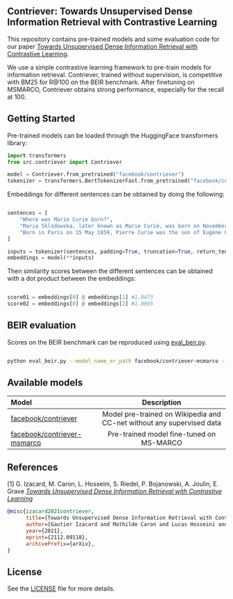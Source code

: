 ## Contriever: Towards Unsupervised Dense Information Retrieval with Contrastive Learning

This repository contains pre-trained models and some evaluation code for our paper [Towards Unsupervised Dense Information Retrieval with Contrastive Learning](https://arxiv.org/abs/2112.09118).

We use a simple contrastive learning framework to pre-train models for information retrieval. Contriever, trained without supervision, is competitive with BM25 for R@100 on the BEIR benchmark. After finetuning on MSMARCO, Contriever obtains strong performance, especially for the recall at 100.

## Getting Started

Pre-trained models can be loaded through the HuggingFace transformers library:

```python
import transformers
from src.contriever import Contriever

model = Contriever.from_pretrained("facebook/contriever")
tokenizer = transformers.BertTokenizerFast.from_pretrained("facebook/contriever")
```

Embeddings for different sentences can be obtained by doing the following:

```python

sentences = [
    "Where was Marie Curie born?",
    "Maria Sklodowska, later known as Marie Curie, was born on November 7, 1867.",
    "Born in Paris on 15 May 1859, Pierre Curie was the son of Eugène Curie, a doctor of French Catholic origin from Alsace."
]

inputs = tokenizer(sentences, padding=True, truncation=True, return_tensors="pt")
embeddings = model(**inputs)
```

Then similarity scores between the different sentences can be obtained with a dot product between the embeddings:
```python

score01 = embeddings[0] @ embeddings[1] #1.0473
score02 = embeddings[0] @ embeddings[2] #1.0095
```

## BEIR evaluation

Scores on the BEIR benchmark can be reproduced using [eval_beir.py](eval_beir.py).

```bash

python eval_beir.py --model_name_or_path facebook/contriever-msmarco --dataset scifact
```

## Available models

|              Model              | Description |
|:-------------------------------|:--------:|
|  [facebook/contriever](https://huggingface.co/facebook/contriever) | Model pre-trained on Wikipedia and CC-net without any supervised data|
|  [facebook/contriever-msmarco](https://huggingface.co/facebook/contriever-msmarco) | Pre-trained model fine-tuned on MS-MARCO|

## References

[1] G. Izacard, M. Caron, L. Hosseini, S. Riedel, P. Bojanowski, A. Joulin, E. Grave [*Towards Unsupervised Dense Information Retrieval with Contrastive Learning*](https://arxiv.org/abs/2112.09118)

```bibtex
@misc{izacard2021contriever,
      title={Towards Unsupervised Dense Information Retrieval with Contrastive Learning}, 
      author={Gautier Izacard and Mathilde Caron and Lucas Hosseini and Sebastian Riedel and Piotr Bojanowski and Armand Joulin and Edouard Grave},
      year={2021},
      eprint={2112.09118},
      archivePrefix={arXiv},
}
```

## License

See the [LICENSE](LICENSE) file for more details.
